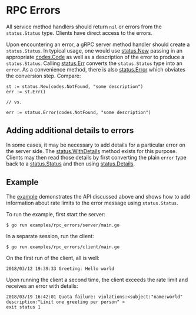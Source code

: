 # RPC Errors

All service method handlers should return `nil` or errors from the
`status.Status` type. Clients have direct access to the errors.

Upon encountering an error, a gRPC server method handler should create a
`status.Status`. In typical usage, one would use [status.New][new-status]
passing in an appropriate [codes.Code][code] as well as a description of the
error to produce a `status.Status`. Calling [status.Err][status-err] converts
the `status.Status` type into an `error`. As a convenience method, there is also
[status.Error][status-error] which obviates the conversion step. Compare:

```
st := status.New(codes.NotFound, "some description")
err := st.Err()

// vs.

err := status.Error(codes.NotFound, "some description")
```

## Adding additional details to errors

In some cases, it may be necessary to add details for a particular error on the
server side. The [status.WithDetails][with-details] method exists for this
purpose. Clients may then read those details by first converting the plain
`error` type back to a [status.Status][status] and then using
[status.Details][details].

## Example

The [example][example] demonstrates the API discussed above and shows how to add
information about rate limits to the error message using `status.Status`.

To run the example, first start the server:

```
$ go run examples/rpc_errors/server/main.go
```

In a separate session, run the client:

```
$ go run examples/rpc_errors/client/main.go
```

On the first run of the client, all is well:

```
2018/03/12 19:39:33 Greeting: Hello world
```

Upon running the client a second time, the client exceeds the rate limit and
receives an error with details:

```
2018/03/19 16:42:01 Quota failure: violations:<subject:"name:world" description:"Limit one greeting per person" >
exit status 1
```

[status]:       https://godoc.org/github.com/fgiudici/grpc-go/status#Status
[new-status]:   https://godoc.org/github.com/fgiudici/grpc-go/status#New
[code]:         https://godoc.org/github.com/fgiudici/grpc-go/codes#Code
[with-details]: https://godoc.org/github.com/fgiudici/grpc-go/internal/status#Status.WithDetails
[details]:      https://godoc.org/github.com/fgiudici/grpc-go/internal/status#Status.Details
[status-err]:   https://godoc.org/github.com/fgiudici/grpc-go/internal/status#Status.Err
[status-error]: https://godoc.org/github.com/fgiudici/grpc-go/status#Error
[example]:      https://github.com/grpc/grpc-go/tree/master/examples/features/errors
